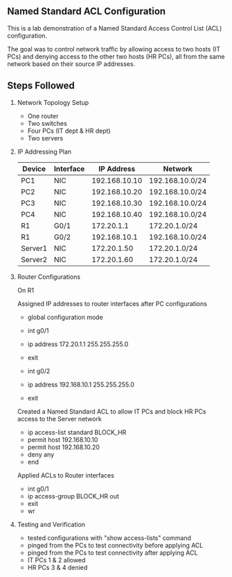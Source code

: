 ## Named Standard ACL Configuration 

This is a lab demonstration of a Named Standard Access Control List (ACL) configuration.

The goal was to control network traffic by allowing access to two hosts (IT PCs) and denying access to the other two hosts (HR PCs), all from the same network based on their source IP addresses.

## Steps Followed
1. Network Topology Setup
   - One router
   - Two switches
   - Four PCs (IT dept & HR dept)
   - Two servers
  
2. IP Addressing Plan
   
   | Device | Interface | IP Address | Network |
   |---------|------------|-------------|----------|
   | PC1 | NIC | 192.168.10.10 | 192.168.10.0/24 |
   | PC2 | NIC | 192.168.10.20 | 192.168.10.0/24 |
   | PC3 | NIC | 192.168.10.30 | 192.168.10.0/24 |
   | PC4 | NIC | 192.168.10.40 | 192.168.10.0/24 |
   | R1 | G0/1 | 172.20.1.1 | 172.20.1.0/24 |
   | R1 | G0/2 | 192.168.10.1 | 192.168.10.0/24 |
   | Server1 | NIC | 172.20.1.50 | 172.20.1.0/24 |
   | Server2 | NIC | 172.20.1.60 | 172.20.1.0/24 |

4. Router Configurations
   
   On R1
   
   Assigned IP addresses to router interfaces after PC configurations
   - global configuration mode
   - int g0/1
   - ip address 172.20.1.1 255.255.255.0
   - exit

   - int g0/2
   - ip address 192.168.10.1 255.255.255.0
   - exit


   Created a Named Standard ACL to allow IT PCs and block HR PCs access to the Server network
   - ip access-list standard BLOCK_HR
   - permit host 192.168.10.10
   - permit host 192.168.10.20
   - deny any
   - end


   Applied ACLs to Router interfaces
   - int g0/1
   - ip access-group BLOCK_HR out
   - exit
   - wr

5. Testing and Verification
   - tested configurations with "show access-lists" command
   - pinged from the PCs to test connectivity before applying ACL
   - pinged from the PCs to test connectivity after applying ACL
   - IT PCs 1 & 2 allowed
   - HR PCs 3 & 4 denied


   
   

















   

